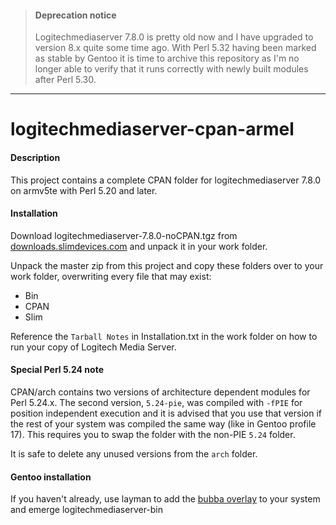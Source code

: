 > #### Deprecation notice
> Logitechmediaserver 7.8.0 is pretty old now and I have upgraded to version 8.x quite some time ago. With Perl 5.32 having been marked as stable by Gentoo it is time to archive this repository as I'm no longer able to verify that it runs correctly with newly built modules after Perl 5.30.

---

# logitechmediaserver-cpan-armel

#### Description
This project contains a complete CPAN folder for logitechmediaserver 7.8.0 on armv5te with Perl 5.20 and later.


#### Installation
Download logitechmediaserver-7.8.0-noCPAN.tgz from [downloads.slimdevices.com](http://downloads.slimdevices.com/LogitechMediaServer_v7.8.0/) and unpack it in your work folder.

Unpack the master zip from this project and copy these folders over to your work folder, overwriting every file that may exist:
 - Bin
 - CPAN
 - Slim

Reference the `Tarball Notes` in Installation.txt in the work folder on how to run your copy of Logitech Media Server.


#### Special Perl 5.24 note
CPAN/arch contains two versions of architecture dependent modules for Perl 5.24.x. The second version, `5.24-pie`, was compiled with `-fPIE` for position independent execution and it is advised that you use that version if the rest of your system was compiled the same way (like in Gentoo profile 17). This requires you to swap the folder with the non-PIE `5.24` folder.

It is safe to delete any unused versions from the `arch` folder.


#### Gentoo installation
If you haven't already, use layman to add the [bubba overlay](https://github.com/gordonb3/bubba-overlay) to your system and emerge logitechmediaserver-bin
